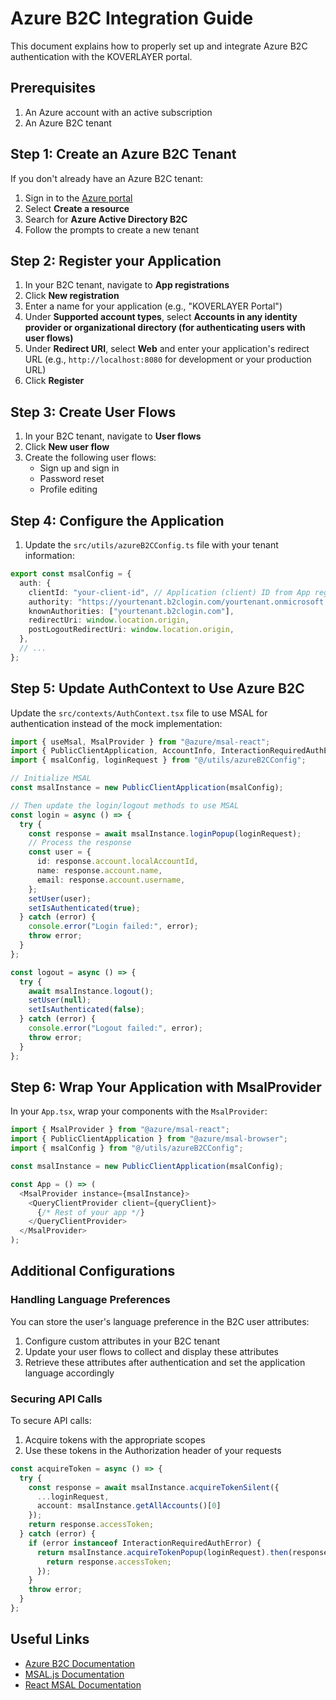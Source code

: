 
# Azure B2C Integration Guide

This document explains how to properly set up and integrate Azure B2C authentication with the KOVERLAYER portal.

## Prerequisites

1. An Azure account with an active subscription
2. An Azure B2C tenant

## Step 1: Create an Azure B2C Tenant

If you don't already have an Azure B2C tenant:

1. Sign in to the [Azure portal](https://portal.azure.com)
2. Select **Create a resource**
3. Search for **Azure Active Directory B2C**
4. Follow the prompts to create a new tenant

## Step 2: Register your Application

1. In your B2C tenant, navigate to **App registrations**
2. Click **New registration**
3. Enter a name for your application (e.g., "KOVERLAYER Portal")
4. Under **Supported account types**, select **Accounts in any identity provider or organizational directory (for authenticating users with user flows)**
5. Under **Redirect URI**, select **Web** and enter your application's redirect URL (e.g., `http://localhost:8080` for development or your production URL)
6. Click **Register**

## Step 3: Create User Flows

1. In your B2C tenant, navigate to **User flows**
2. Click **New user flow**
3. Create the following user flows:
   - Sign up and sign in
   - Password reset
   - Profile editing

## Step 4: Configure the Application

1. Update the `src/utils/azureB2CConfig.ts` file with your tenant information:

```typescript
export const msalConfig = {
  auth: {
    clientId: "your-client-id", // Application (client) ID from App registration
    authority: "https://yourtenant.b2clogin.com/yourtenant.onmicrosoft.com/your-policy",
    knownAuthorities: ["yourtenant.b2clogin.com"],
    redirectUri: window.location.origin,
    postLogoutRedirectUri: window.location.origin,
  },
  // ...
};
```

## Step 5: Update AuthContext to Use Azure B2C

Update the `src/contexts/AuthContext.tsx` file to use MSAL for authentication instead of the mock implementation:

```typescript
import { useMsal, MsalProvider } from "@azure/msal-react";
import { PublicClientApplication, AccountInfo, InteractionRequiredAuthError } from "@azure/msal-browser";
import { msalConfig, loginRequest } from "@/utils/azureB2CConfig";

// Initialize MSAL
const msalInstance = new PublicClientApplication(msalConfig);

// Then update the login/logout methods to use MSAL
const login = async () => {
  try {
    const response = await msalInstance.loginPopup(loginRequest);
    // Process the response
    const user = {
      id: response.account.localAccountId,
      name: response.account.name,
      email: response.account.username,
    };
    setUser(user);
    setIsAuthenticated(true);
  } catch (error) {
    console.error("Login failed:", error);
    throw error;
  }
};

const logout = async () => {
  try {
    await msalInstance.logout();
    setUser(null);
    setIsAuthenticated(false);
  } catch (error) {
    console.error("Logout failed:", error);
    throw error;
  }
};
```

## Step 6: Wrap Your Application with MsalProvider

In your `App.tsx`, wrap your components with the `MsalProvider`:

```typescript
import { MsalProvider } from "@azure/msal-react";
import { PublicClientApplication } from "@azure/msal-browser";
import { msalConfig } from "@/utils/azureB2CConfig";

const msalInstance = new PublicClientApplication(msalConfig);

const App = () => (
  <MsalProvider instance={msalInstance}>
    <QueryClientProvider client={queryClient}>
      {/* Rest of your app */}
    </QueryClientProvider>
  </MsalProvider>
);
```

## Additional Configurations

### Handling Language Preferences

You can store the user's language preference in the B2C user attributes:

1. Configure custom attributes in your B2C tenant
2. Update your user flows to collect and display these attributes
3. Retrieve these attributes after authentication and set the application language accordingly

### Securing API Calls

To secure API calls:

1. Acquire tokens with the appropriate scopes
2. Use these tokens in the Authorization header of your requests

```typescript
const acquireToken = async () => {
  try {
    const response = await msalInstance.acquireTokenSilent({
      ...loginRequest,
      account: msalInstance.getAllAccounts()[0]
    });
    return response.accessToken;
  } catch (error) {
    if (error instanceof InteractionRequiredAuthError) {
      return msalInstance.acquireTokenPopup(loginRequest).then(response => {
        return response.accessToken;
      });
    }
    throw error;
  }
};
```

## Useful Links

- [Azure B2C Documentation](https://docs.microsoft.com/en-us/azure/active-directory-b2c/)
- [MSAL.js Documentation](https://docs.microsoft.com/en-us/azure/active-directory/develop/msal-overview)
- [React MSAL Documentation](https://github.com/AzureAD/microsoft-authentication-library-for-js/tree/dev/lib/msal-react)
